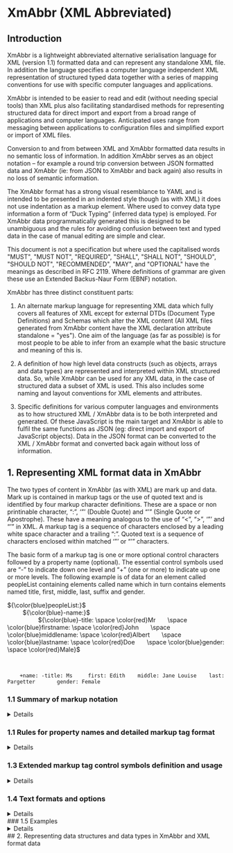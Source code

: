 # **XmAbbr (XML Abbreviated)**

## Introduction

XmAbbr is a lightweight abbreviated alternative serialisation language for XML (version 1.1) formatted data and can represent any standalone XML file. In addition the language specifies a computer language independent XML representation of structured typed data together with a series of mapping conventions for use with specific computer languages and applications.

XmAbbr is intended to be easier to read and edit (without needing special tools) than XML plus also facilitating standardised methods for representing structured data for direct import and export from a broad range of applications and computer languages. Anticipated uses range from messaging between applications to configuration files and simplified export or import of XML files.

Conversion to and from between XML and XmAbbr formatted data results in no semantic loss of information. In addition XmAbbr serves as an object notation – for example a round trip conversion between JSON formatted data and XmAbbr (ie: from JSON to XmAbbr and back again) also results in no loss of semantic information.

The XmAbbr format has a strong visual resemblance to YAML and is intended to be presented in an indented style though (as with XML) it does not use indentation as a markup element. Where used to convey data type information a form of “Duck Typing” (inferred data type) is employed. For XmAbbr data programmatically generated this is designed to be unambiguous and the rules for avoiding confusion between text and typed data in the case of manual editing are simple and clear.

This document is not a specification but where used the capitalised words "MUST", "MUST NOT", "REQUIRED", "SHALL", "SHALL NOT", "SHOULD", "SHOULD NOT", "RECOMMENDED",  "MAY", and       "OPTIONAL" have the meanings as described in RFC 2119. Where definitions of grammar are given these use an Extended Backus-Naur Form (EBNF) notation.

XmAbbr has three distinct constituent parts:

1. An alternate markup language for representing XML data which fully covers all features of XML except for external DTDs (Document Type Definitions) and Schemas which alter the XML content (All XML files generated from XmAbbr content have the XML declaration attribute standalone = "yes"). One aim of the language (as far as possible) is for most people to be able to infer from an example what the basic structure and meaning of this is.

2. A definition of how high level data constructs (such as objects, arrays and data types) are represented and interpreted within XML structured data. So, while XmAbbr can be used for any XML data, in the case of structured data a subset of XML is used. This also includes some naming and layout conventions for XML elements and attributes.

3. Specific definitions for various computer languages and environments as to how structured XML / XmAbbr data is to be both interpreted and generated. Of these JavaScript is the main target and XmAbbr is able to fulfil the same functions as JSON (eg: direct import and export of JavaScript objects). Data in the JSON format can be converted to the XML / XmAbbr format and converted back again without loss of information.

## 1. Representing XML format data in XmAbbr

The two types of content in XmAbbr (as with XML) are mark up and data. Mark up is contained in markup tags or the use of quoted text and is identified by four markup character definitions. These are a space or non printinable character, “:”, ‘”’ (Double Quote) and “’” (Single Quote or Apostrophe). These have a meaning analogous to the use of “<”, “>”, ‘”’ and “’” in XML. A markup tag is a sequence of characters enclosed by a leading white space character and a trailing “:”.  Quoted text is a sequence of characters enclosed within matched ‘”’ or “’” characters. 

The basic form of a markup tag is one or more optional control characters followed by a property name (optional). The essential control symbols used are “-” to indicate down one level and “+” (one or more) to indicate up one or more levels. The following example is of data for an element called peopleList containing elements called name which in turn contains elements named title, first, middle, last, suffix and gender.

${\color{blue}peopleList:}$  <br>
          ${\color{blue}-name:}$  <br>
                    ${\color{blue}-title: \space \color{red}Mr        \space \color{blue}firstname: \space \color{red}John        \space \color{blue}middlename: \space \color{red}Albert        \space \color{blue}lastname: \space \color{red}Doe        \space \color{blue}gender: \space \color{red}Male}$  <br>

<br>
        
        +name: -title: Ms     first: Edith    middle: Jane Louise    last: Pargetter       gender: Female

### 1.1 Summary of markup notation 
<details>
<summary>   Details </summary>

Before processing any XmAbbr input data is normalised to Unicode NFC (Normalisation Form Canonical Composition). This is however applied before any numeric character references are decoded. Any space or non-printable character is treated as a word or token delimiter

#### 1.1.1 Property Name rules

Property names are either standard names or quoted text (QuotedText). A standard name follows the form common in most computer languages of variable names starting with a visible character which is not a symbol or ASCII decimal digit (0–9) with digits allowed for following characters. In addition the underline (“_”) character is allowed as both a starting and following character while  hyphen minus (“-”) can be a following character. Within XML the additional characters of “:” and “.” are allowed within property names but are used for specific purposes (such as namespaces) and are not allowed in XmAbbr standard names.
 
<details>
<summary> EBNF definition </summary>

NonPrintingChar ::=  #x20 |[#x00-#x19] #x7F-#x9F| [#x2000-#x200A] |#x2028 | #x2029 | #x202F | #x205F | #x3000 
SeparatorSpaces ::= ( NonPrintingChar )+

SingleQuotedText ::= "'" ( [^'] | "''" )* "'"
DoubleQuotedText ::= '"' ( [^"] | '""' )* '"'
QuotedText ::= SingleQuotedText | DoubleQuotedText


TokenisedString ::= SeparatorSpaces 
TokenisedText ::= SeparatorSpaces 


NameStartChar ::= ":" | [A-Z] | "_" | [a-z] | [#xC0-#xD6] | [#xD8-#xF6] | [#xF8-#x2FF] | [#x370-#x37D] | [#x37F-#x1FFF] | [#x200C-#x200D] | [#x2070-#x218F] | [#x2C00-#x2FEF] | [#x3001-#xD7FF] | [#xF900-#xFDCF] | [#xFDF0-#xFFFD] | [#x10000-#xEFFFF]
NameChar ::= NameStartChar | "-" | "." | [0-9] | #xB7 | [#x0300-#x036F] | [#x203F-#x2040]
Name ::= NameStartChar ( NameChar )*
Names ::= Name ( #x20 Name )*
Nmtoken ::= ( NameChar )+
Nmtokens ::= Nmtoken ( #x20 Nmtoken )*
</details>

</details>

### 1.1 Rules for property names and detailed markup tag format 
<details>
<summary>   Details </summary>

Insert text here

</details>

### 1.3 Extended markup tag control symbols definition and usage
 
<details>
<summary>   Details </summary>

Insert text here

</details>

### 1.4 Text formats and options 
<details>
<summary>   Details </summary>

Insert text here

</details>
### 1.5 Examples 
<details>
<summary>   Details </summary>

Insert text here

</details>
## 2. Representing data structures and data types in XmAbbr and XML format data

